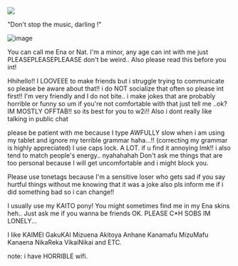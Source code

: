 ![](https://komarev.com/ghpvc/?username=kkaitoshion)

"Don't stop the music, darling !"

![image](https://i.pinimg.com/1200x/1c/59/83/1c5983d22e4fb67b9fc656edfeac4f5c.jpg)

You can call me Ena or Nat. I'm a minor, any age can int with me just PLEASEPLEASEPLEAASE don't be weird.. Also please read this before you int!

Hhihello!! I LOOVEEE to make friends but i struggle trying to communicate so please be aware about that!! i do NOT socialize that often so please int first!! I'm very friendly and I do not bite.. i make jokes that are probably horrible or funny so um if you're not comfortable with that just tell me ..ok?
IM MOSTLY OFFTAB!! so its best for you to w2i!! Also i dont really like talking in public chat

please be patient with me because I type AWFULLY slow when i am using my tablet and ignore my terrible grammar haha...!! (correcting my grammar is highly appreciated) 
I use caps lock. A LOT. if u find it annoying lmk!! i also tend to match people's energy.. nyahahahah
Don't ask me things that are too personal because I will get uncomfortable and i might block you.

Please use tonetags because I'm a sensitive loser who gets sad if you say hurtful things without me knowing that it was a joke
also pls inform me if i did something bad so i can change!!

I usually use my KAITO pony! You might sometimes find me in my Ena skins heh.. Just ask me if you wanna be friends OK. PLEASE C*H SOBS IM LONELY...

I like KAIMEI GakuKAI Mizuena Akitoya Anhane Kanamafu MizuMafu Kanaena NikaReka VikaiNikai and ETC.

note: i have HORRIBLE wifi.
